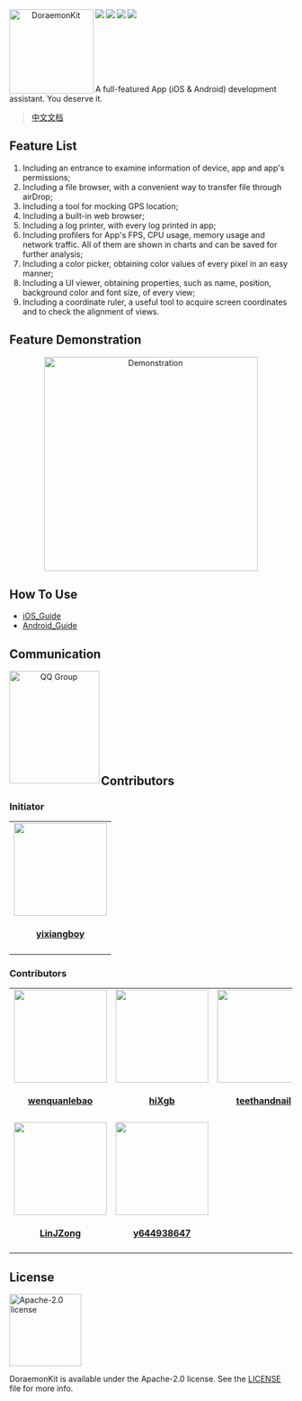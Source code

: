 <div align="center">    
 <img src="https://javer.oss-cn-shanghai.aliyuncs.com/doraemon/github/DoraemonKit_github.png" width = "150" height = "150" alt="DoraemonKit" align=left />
 <img src="https://img.shields.io/github/license/didi/DoraemonKit.svg" align=left />
 <img src="https://img.shields.io/badge/Android-3.0_beta2-blue.svg" align=left />
 <img src="https://img.shields.io/badge/iOS-3.0_beta1-yellow.svg" align=left />
 <img src="https://img.shields.io/badge/PRs-welcome-brightgreen.svg" align=left />
</div>

<br/>
<br/>
<br/>
<br/>
<br/>
<br/>
<br/>

A full-featured App (iOS & Android) development assistant. You deserve it.

> [中文文档](README.md)

## Feature List

1. Including an entrance to examine information of device, app and app's permissions;
2. Including a file browser, with a convenient way to transfer file through airDrop;
3. Including a tool for mocking GPS location;
4. Including a built-in web browser;
5. Including a log printer, with every log printed in app;
6. Including profilers for App's FPS, CPU usage, memory usage and network traffic. All of them are shown in charts and can be saved for further analysis;
7. Including a color picker, obtaining color values of every pixel in an easy manner;
8. Including a UI viewer, obtaining properties, such as name, position, background color and font size, of every view;
9. Including a coordinate ruler, a useful tool to acquire screen coordinates and to check the alignment of views.

## Feature Demonstration

<div align="center">    
 <img src="https://pt-starimg.didistatic.com/static/starimg/img/3p0sMQwPsl1583910529606.jpeg" width = "380" alt="Demonstration" align=center />
</div>

## How To Use

- [iOS_Guide](Doc/iOS_en_guide.md)
- [Android_Guide](Doc/android_en_guide.md)

## Communication

<div align="center">    
 <img src="https://javer.oss-cn-shanghai.aliyuncs.com/doraemon/github/DoraemonKitQQ.jpeg" width = "160" height = "200" alt="QQ Group" align=left />
</div>

<br/>
<br/>
<br/>
<br/>
<br/>
<br/>
<br/>
<br/>
<br/>

## Contributors

### Initiator

<table id='team'>
    <tr>
        <td id='yixiangboy'>
            <a href='https://github.com/yixiangboy'>
                <img src='https://github.com/yixiangboy.png?v=3&s=330' width="165" height="165">
            </a>
            <h4 align='center'>
                <a href='https://github.com/yixiangboy'>yixiangboy</a>
            </h4>
        </td>
    </tr>
</table>

### Contributors

<table id='team'>
    <tr>
        <td id='wenquanlebao'>
            <a href='https://github.com/wenquanlebao'>
                <img src='https://github.com/wenquanlebao.png?v=3&s=330' width="165" height="165">
            </a>
            <h4 align='center'>
                <a href='https://github.com/wenquanlebao'>wenquanlebao</a>
            </h4>
        </td>
        <td id='hiXgb'>
            <a href='https://github.com/hiXgb'>
                <img src='https://github.com/hiXgb.png?v=3&s=330' width="165" height="165">
            </a>
            <h4 align='center'>
                <a href='https://github.com/hiXgb'>hiXgb</a>
            </h4>
        </td>
        <td id='teethandnail'>
            <a href='https://github.com/teethandnail'>
                <img src='https://github.com/teethandnail.png?v=3&s=330' width="165" height="165">
            </a>
            <h4 align='center'>
                <a href='https://github.com/teethandnail'>teethandnail</a>
            </h4>
        </td>
        <td id='wanglikun7342'>
            <a href='https://github.com/wanglikun7342'>
                <img src='https://github.com/wanglikun7342.png?v=3&s=330' width="165" height="165">
            </a>
            <h4 align='center'>
                <a href='https://github.com/wanglikun7342'>wanglikun7342</a>
            </h4>
        </td>
        <td id='Chinnko'>
            <a href='https://github.com/Chinnko'>
                <img src='https://github.com/Chinnko.png?v=3&s=330' width="165" height="165">
            </a>
            <h4 align='center'>
                <a href='https://github.com/Chinnko'>Chinnko</a>
            </h4>
        </td>
    </tr>
    <tr>
        <td id='LinJZong'>
            <a href='https://github.com/LinJZong'>
                <img src='https://github.com/LinJZong.png?v=3&s=330' width="165" height="165">
            </a>
            <h4 align='center'>
                <a href='https://github.com/LinJZong'>LinJZong</a>
            </h4>
        </td>
        <td id='y644938647'>
            <a href='https://github.com/y644938647'>
                <img src='https://github.com/y644938647.png?v=3&s=330' width="165" height="165">
            </a>
            <h4 align='center'>
                <a href='https://github.com/y644938647'>y644938647</a>
            </h4>
        </td>
    </tr>
</table>

## License

<img alt="Apache-2.0 license" src="https://lucene.apache.org/images/mantle-power.png" width="128">

DoraemonKit is available under the Apache-2.0 license. See the [LICENSE](LICENSE) file for more info.
